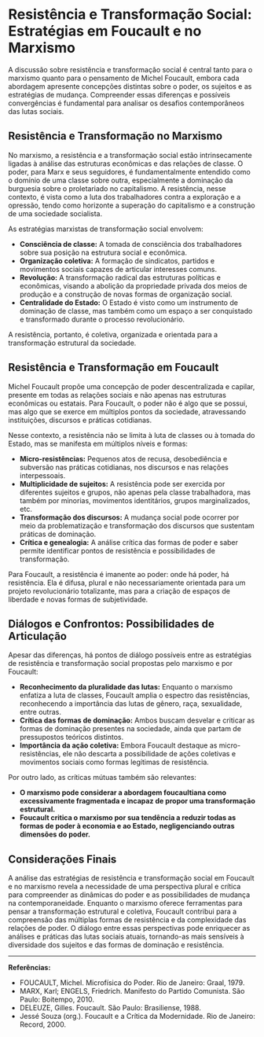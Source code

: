 
# Resistência e Transformação Social: Estratégias em Foucault e no Marxismo

A discussão sobre resistência e transformação social é central tanto para o marxismo quanto para o pensamento de Michel Foucault, embora cada abordagem apresente concepções distintas sobre o poder, os sujeitos e as estratégias de mudança. Compreender essas diferenças e possíveis convergências é fundamental para analisar os desafios contemporâneos das lutas sociais.

## Resistência e Transformação no Marxismo

No marxismo, a resistência e a transformação social estão intrinsecamente ligadas à análise das estruturas econômicas e das relações de classe. O poder, para Marx e seus seguidores, é fundamentalmente entendido como o domínio de uma classe sobre outra, especialmente a dominação da burguesia sobre o proletariado no capitalismo. A resistência, nesse contexto, é vista como a luta dos trabalhadores contra a exploração e a opressão, tendo como horizonte a superação do capitalismo e a construção de uma sociedade socialista.

As estratégias marxistas de transformação social envolvem:

- **Consciência de classe:** A tomada de consciência dos trabalhadores sobre sua posição na estrutura social e econômica.
- **Organização coletiva:** A formação de sindicatos, partidos e movimentos sociais capazes de articular interesses comuns.
- **Revolução:** A transformação radical das estruturas políticas e econômicas, visando a abolição da propriedade privada dos meios de produção e a construção de novas formas de organização social.
- **Centralidade do Estado:** O Estado é visto como um instrumento de dominação de classe, mas também como um espaço a ser conquistado e transformado durante o processo revolucionário.

A resistência, portanto, é coletiva, organizada e orientada para a transformação estrutural da sociedade.

## Resistência e Transformação em Foucault

Michel Foucault propõe uma concepção de poder descentralizada e capilar, presente em todas as relações sociais e não apenas nas estruturas econômicas ou estatais. Para Foucault, o poder não é algo que se possui, mas algo que se exerce em múltiplos pontos da sociedade, atravessando instituições, discursos e práticas cotidianas.

Nesse contexto, a resistência não se limita à luta de classes ou à tomada do Estado, mas se manifesta em múltiplos níveis e formas:

- **Micro-resistências:** Pequenos atos de recusa, desobediência e subversão nas práticas cotidianas, nos discursos e nas relações interpessoais.
- **Multiplicidade de sujeitos:** A resistência pode ser exercida por diferentes sujeitos e grupos, não apenas pela classe trabalhadora, mas também por minorias, movimentos identitários, grupos marginalizados, etc.
- **Transformação dos discursos:** A mudança social pode ocorrer por meio da problematização e transformação dos discursos que sustentam práticas de dominação.
- **Crítica e genealogia:** A análise crítica das formas de poder e saber permite identificar pontos de resistência e possibilidades de transformação.

Para Foucault, a resistência é imanente ao poder: onde há poder, há resistência. Ela é difusa, plural e não necessariamente orientada para um projeto revolucionário totalizante, mas para a criação de espaços de liberdade e novas formas de subjetividade.

## Diálogos e Confrontos: Possibilidades de Articulação

Apesar das diferenças, há pontos de diálogo possíveis entre as estratégias de resistência e transformação social propostas pelo marxismo e por Foucault:

- **Reconhecimento da pluralidade das lutas:** Enquanto o marxismo enfatiza a luta de classes, Foucault amplia o espectro das resistências, reconhecendo a importância das lutas de gênero, raça, sexualidade, entre outras.
- **Crítica das formas de dominação:** Ambos buscam desvelar e criticar as formas de dominação presentes na sociedade, ainda que partam de pressupostos teóricos distintos.
- **Importância da ação coletiva:** Embora Foucault destaque as micro-resistências, ele não descarta a possibilidade de ações coletivas e movimentos sociais como formas legítimas de resistência.

Por outro lado, as críticas mútuas também são relevantes:

- **O marxismo pode considerar a abordagem foucaultiana como excessivamente fragmentada e incapaz de propor uma transformação estrutural.**
- **Foucault critica o marxismo por sua tendência a reduzir todas as formas de poder à economia e ao Estado, negligenciando outras dimensões do poder.**

## Considerações Finais

A análise das estratégias de resistência e transformação social em Foucault e no marxismo revela a necessidade de uma perspectiva plural e crítica para compreender as dinâmicas do poder e as possibilidades de mudança na contemporaneidade. Enquanto o marxismo oferece ferramentas para pensar a transformação estrutural e coletiva, Foucault contribui para a compreensão das múltiplas formas de resistência e da complexidade das relações de poder. O diálogo entre essas perspectivas pode enriquecer as análises e práticas das lutas sociais atuais, tornando-as mais sensíveis à diversidade dos sujeitos e das formas de dominação e resistência.

---
**Referências:**
- FOUCAULT, Michel. Microfísica do Poder. Rio de Janeiro: Graal, 1979.
- MARX, Karl; ENGELS, Friedrich. Manifesto do Partido Comunista. São Paulo: Boitempo, 2010.
- DELEUZE, Gilles. Foucault. São Paulo: Brasiliense, 1988.
- Jessé Souza (org.). Foucault e a Crítica da Modernidade. Rio de Janeiro: Record, 2000.
```
